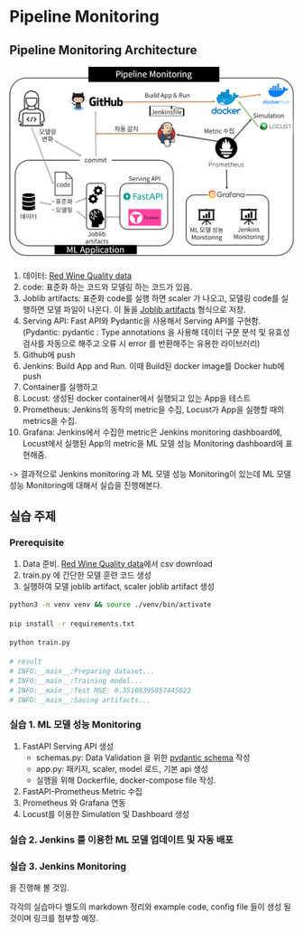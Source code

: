 # Pipeline Monitoring

## Pipeline Monitoring Architecture
![pipeline monitoring](../assets/img/pipeline-monitoring.png)

1. 데이터: [Red Wine Quality data](https://www.kaggle.com/datasets/uciml/red-wine-quality-cortez-et-al-2009)
2. code: 표준화 하는 코드와 모델링 하는 코드가 있음. 
3. Joblib artifacts: 표준화 code를 실행 하면 scaler 가 나오고, 모델링 code를 실행하면 모델 파일이 나온다. 이 둘을 [Joblib artifacts](https://joblib.readthedocs.io/en/latest/) 형식으로 저장. 
4. Serving API: Fast API와 Pydantic을 사용해서 Serving API를 구현함.  (Pydantic: pydantic : Type annotations 을 사용해 데이터 구문 분석 및 유효성 검사를 자동으로 해주고 오류 시 error 를 반환해주는 유용한 라이브러리)
5. Github에 push
6. Jenkins: Build App and Run. 이때 Build된 docker image를 Docker hub에 push
7. Container를 실행하고 
8. Locust: 생성된 docker container에서 실행되고 있는 App을 테스트 
9. Prometheus: Jenkins의 동작의 metric을 수집, Locust가 App을 실행할 때의 metrics을 수집. 
10. Grafana: Jenkins에서 수집한 metric은 Jenkins monitoring dashboard에, Locust에서 실행된 App의 metric을 ML 모델 성능 Monitoring dashboard에 표현해줌. 

-> 결과적으로 Jenkins monitoring 과 ML 모델 성능 Monitoring이 있는데 ML 모델 성능 Monitoring에 대해서 실습을 진행해본다. 

## 실습 주제
### Prerequisite
1. Data 준비. [Red Wine Quality data](https://www.kaggle.com/datasets/uciml/red-wine-quality-cortez-et-al-2009)에서 csv download
2. train.py 에 간단한 모델 훈련 코드 생성
3. 실행하여 모델 joblib artifact, scaler joblib artifact 생성
```bash
python3 -m venv venv && source ./venv/bin/activate 

pip install -r requirements.txt 

python train.py

# result
# INFO:__main__:Preparing dataset...
# INFO:__main__:Training model...
# INFO:__main__:Test MSE: 0.35108395857445623
# INFO:__main__:Saving artifacts...
```

### 실습 1. ML 모델 성능 Monitoring
1. FastAPI Serving API 생성
    - schemas.py: Data Validation 을 위한 [pydantic schema](https://pydantic-docs.helpmanual.io/usage/schema/) 작성
    - app.py: 패키지, scaler, model 로드, 기본 api 생성
    - 실행을 위해 Dockerfile, docker-compose file 작성. 
2. FastAPI-Prometheus Metric 수집
3. Prometheus 와 Grafana 연동
4. Locust를 이용한 Simulation 및 Dashboard 생성
### 실습 2. Jenkins 를 이용한 ML 모델 업데이트 및 자동 배포
### 실습 3. Jenkins Monitoring

을 진행해 볼 것임. 

각각의 실습마다 별도의 markdown 정리와 example code, config file 들이 생성 될 것이며 링크를 첨부할 예정. 
